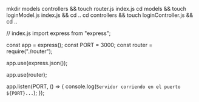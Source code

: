 mkdir models controllers && touch router.js index.js
cd models && touch loginModel.js index.js && cd ..
cd controllers && touch loginController.js && cd ..

// index.js
import express from "express";

const app = express();
const PORT = 3000;
const router = require("./router");

app.use(express.json());

app.use(router);

app.listen(PORT, () => {
  console.log(`Servidor corriendo en el puerto ${PORT}...`);
});